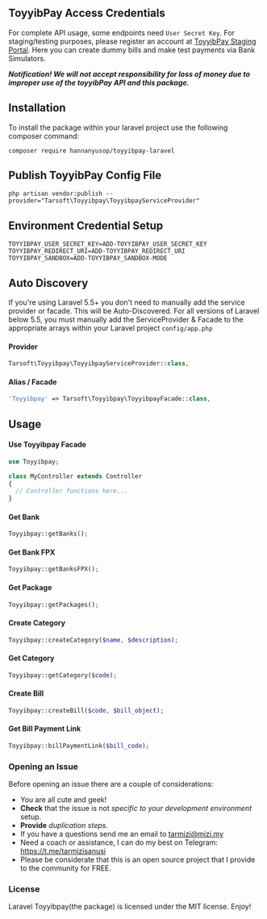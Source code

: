 ## ToyyibPay Access Credentials

For complete API usage, some endpoints need `User Secret Key`. For staging/testing purposes, please register an account at [ToyyibPay Staging Portal](https://dev.toyyibpay.com). Here you can create dummy bills and make test payments via Bank Simulators.

***Notification! We will not accept responsibility for loss of money due to improper use of the toyyibPay API and this package.***

## Installation

To install the package within your laravel project use the following composer command:

```
composer require hannanyusop/toyyibpay-laravel
```


## Publish ToyyibPay Config File

```
php artisan vendor:publish --provider="Tarsoft\Toyyibpay\ToyyibpayServiceProvider"
```

## Environment Credential Setup

```
TOYYIBPAY_USER_SECRET_KEY=ADD-TOYYIBPAY_USER_SECRET_KEY
TOYYIBPAY_REDIRECT_URI=ADD-TOYYIBPAY_REDIRECT_URI
TOYYIBPAY_SANDBOX=ADD-TOYYIBPAY_SANDBOX-MODE
```


## Auto Discovery

If you're using Laravel 5.5+ you don't need to manually add the service provider or facade. This will be Auto-Discovered. For all versions of Laravel below 5.5, you must manually add the ServiceProvider & Facade to the appropriate arrays within your Laravel project `config/app.php`


#### Provider

```php
Tarsoft\Toyyibpay\ToyyibpayServiceProvider::class,
```

#### Alias / Facade

```php
'Toyyibpay' => Tarsoft\Toyyibpay\ToyyibpayFacade::class,
```

## Usage

#### Use Toyyibpay Facade

```php
use Toyyibpay;

class MyController extends Controller
{
  // Controller functions here...
}
```

#### Get Bank

```php
Toyyibpay::getBanks();
```

#### Get Bank FPX

```php
Toyyibpay::getBanksFPX();
```

#### Get Package

```php
Toyyibpay::getPackages();
```

#### Create Category

```php
Toyyibpay::createCategory($name, $description);
```

#### Get Category

```php
Toyyibpay::getCategory($code);
```

#### Create Bill

```php
Toyyibpay::createBill($code, $bill_object);
```

#### Get Bill Payment Link

```php
Toyyibpay::billPaymentLink($bill_code);
```

### Opening an Issue
Before opening an issue there are a couple of considerations:
* You are all cute and geek!
* **Check** that the issue is not *specific to your development environment* setup.
* **Provide** *duplication steps*.
* If you have a questions send me an email to tarmizi@mizi.my
* Need a coach or assistance, I can do my best on Telegram: https://t.me/tarmizisanusi
* Please be considerate that this is an open source project that I provide to the community for FREE.

### License
Laravel Toyyibpay(the package) is licensed under the MIT license. Enjoy!
